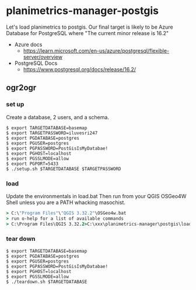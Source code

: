 # planimetrics-manager-postgis

Let's load planimetrics to postgis.  Our final target is likely to be Azure Database for PostgreSQL where "The current minor release is 16.2"

* Azure docs
    * https://learn.microsoft.com/en-us/azure/postgresql/flexible-server/overview
* PostgreSQL Docs
    * https://www.postgresql.org/docs/release/16.2/

## ogr2ogr

### set up

Create a database, 2 users, and a schema.

```shell
$ export TARGETDATABASE=basemap
$ export TARGETPASSWORD=iluvesri247
$ export PGDATABASE=postgres
$ export PGUSER=postgres
$ export PGPASSWORD=PostGisIsMyDatabae!
$ export PGHOST=localhost
$ export PGSSLMODE=allow
$ export PGPORT=5433
$ ./setup.sh $TARGETDATABASE $TARGETPASSWORD
```

### load

Update the environmentals in load.bat Then run from your QGIS OSGeo4W Shell unless you are a PATH whacking masochist.

```bat
> C:\"Program Files"\"QGIS 3.32.2"\OSGeo4w.bat
> run o-help for a list of available commands
> C:\Program Files\QGIS 3.32.2>C:\xxx\planimetrics-manager\postgis\load.bat
```

### tear down

```shell
$ export TARGETDATABASE=basemap
$ export PGDATABASE=postgres
$ export PGUSER=postgres
$ export PGPASSWORD=PostGisIsMyDatabae!
$ export PGHOST=localhost
$ export PGSSLMODE=allow
$ ./teardown.sh $TARGETDATABASE
```
